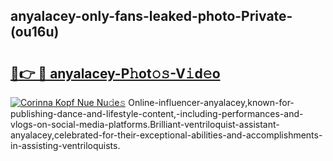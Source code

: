 ## anyalacey-only-fans​-leaked-photo​-Private-(ou16u)


# <h2><a href="https://mediaupload.pro?title=anyalacey&ref=git">🔗👉 🔴 anyalacey-P𝚑ot𝚘𝚜-V𝚒d𝚎o</a></h2>

[![Corinna Kopf Nue Nu𝚍e𝚜](https://i.imgur.com/0qMVB7G.gif)](https://mediaupload.pro?title=anyalacey&ref=git)
Online-influencer-anyalacey,known-for-publishing-dance-and-lifestyle-content,-including-performances-and-vlogs-on-social-media-platforms.Brilliant-ventriloquist-assistant-anyalacey,celebrated-for-their-exceptional-abilities-and-accomplishments-in-assisting-ventriloquists.  